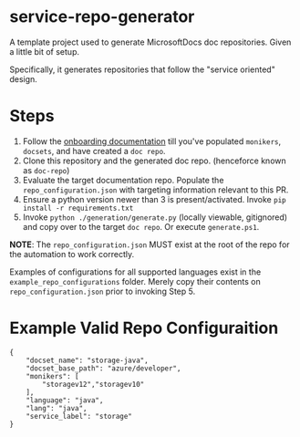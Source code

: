 # service-repo-generator
A template project used to generate MicrosoftDocs doc repositories. Given a little bit of setup.

Specifically, it generates repositories that follow the "service oriented" design.

# Steps

1. Follow the [onboarding documentation]() till you've populated `monikers`, `docsets`, and have created a `doc repo`.
2. Clone this repository and the generated doc repo. (henceforce known as `doc-repo`)
3. Evaluate the target documentation repo. Populate the `repo_configuration.json` with targeting information relevant to this PR.
4. Ensure a python version newer than 3 is present/activated. Invoke `pip install -r requirements.txt`
5. Invoke `python ./generation/generate.py` (locally viewable, gitignored) and copy over to the target `doc repo`. Or execute `generate.ps1`.

**NOTE**: The `repo_configuration.json` MUST exist at the root of the repo for the automation to work correctly.

Examples of configurations for all supported languages exist in the `example_repo_configurations` folder. Merely copy their contents on `repo_configuration.json` prior to invoking Step 5.

# Example Valid Repo Configuraition
```
{
    "docset_name": "storage-java",
    "docset_base_path": "azure/developer",
    "monikers": [
        "storagev12","storagev10"
    ],
    "language": "java",
    "lang": "java",
    "service_label": "storage"
}
```